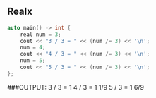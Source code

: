 ## Realx

```cpp
auto main() -> int {
	real num = 3;
	cout << "3 / 3 = " << (num /= 3) << '\n';
	num = 4;
	cout << "4 / 3 = " << (num /= 3) << '\n';
	num = 5;
	cout << "5 / 3 = " << (num /= 3) << '\n';
};
```
###OUTPUT:
3 / 3 = 1
4 / 3 = 1 1/9
5 / 3 = 1 6/9
